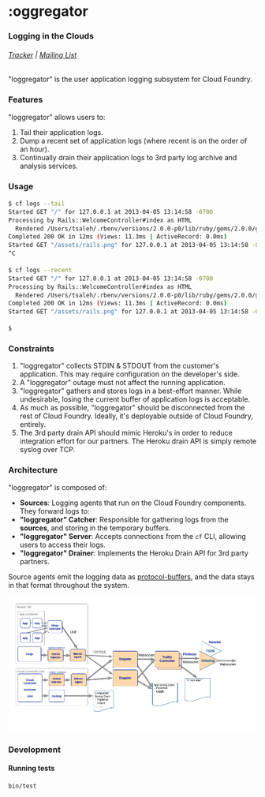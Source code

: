 # :oggregator

### Logging in the Clouds

###### [Tracker](https://www.pivotaltracker.com/s/projects/852691) | [Mailing List](mailto:cf-loggregator@pivotallabs.com)

"loggregator" is the user application logging subsystem for Cloud Foundry.

### Features

"loggregator" allows users to:

1. Tail their application logs.
1. Dump a recent set of application logs (where recent is on the order of an hour).
1. Continually drain their application logs to 3rd party log archive and analysis services.

### Usage

``` bash
$ cf logs --tail
Started GET "/" for 127.0.0.1 at 2013-04-05 13:14:58 -0700
Processing by Rails::WelcomeController#index as HTML
  Rendered /Users/tsaleh/.rbenv/versions/2.0.0-p0/lib/ruby/gems/2.0.0/gems/railties-4.0.0.beta1/lib/rails/templates/rails/welcome/index.html.erb (1.9ms)
Completed 200 OK in 12ms (Views: 11.3ms | ActiveRecord: 0.0ms)
Started GET "/assets/rails.png" for 127.0.0.1 at 2013-04-05 13:14:58 -0700
^C

$ cf logs --recent
Started GET "/" for 127.0.0.1 at 2013-04-05 13:14:58 -0700
Processing by Rails::WelcomeController#index as HTML
  Rendered /Users/tsaleh/.rbenv/versions/2.0.0-p0/lib/ruby/gems/2.0.0/gems/railties-4.0.0.beta1/lib/rails/templates/rails/welcome/index.html.erb (1.9ms)
Completed 200 OK in 12ms (Views: 11.3ms | ActiveRecord: 0.0ms)
Started GET "/assets/rails.png" for 127.0.0.1 at 2013-04-05 13:14:58 -0700

$
```

### Constraints

1. "loggregator" collects STDIN & STDOUT from the customer's application.  This may require configuration on the developer's side.
1. A "loggregator" outage must not affect the running application.
1. "loggregator" gathers and stores logs in a best-effort manner.  While undesirable, losing the current buffer of application logs is acceptable.
1. As much as possible, "loggregator" should be disconnected from the rest of Cloud Foundry.  Ideally, it's deployable outside of Cloud Foundry, entirely.
1. The 3rd party drain API should mimic Heroku's in order to reduce integration effort for our partners.  The Heroku drain API is simply remote syslog over TCP.

### Architecture

"loggregator" is composed of:

* **Sources**: Logging agents that run on the Cloud Foundry components.  They forward logs to:
* **"loggregator" Catcher**: Responsible for gathering logs from the **sources**, and storing in the temporary buffers.
* **"loggregator" Server**: Accepts connections from the `cf` CLI, allowing users to access their logs.
* **"loggregator" Drainer**: Implements the Heroku Drain API for 3rd party partners.

Source agents emit the logging data as [protocol-buffers](https://code.google.com/p/protobuf/), and the data stays in that format throughout the system.

!["loggregator" Diagram](docs/loggregator.png)

### Development

#### Running tests

    bin/test
